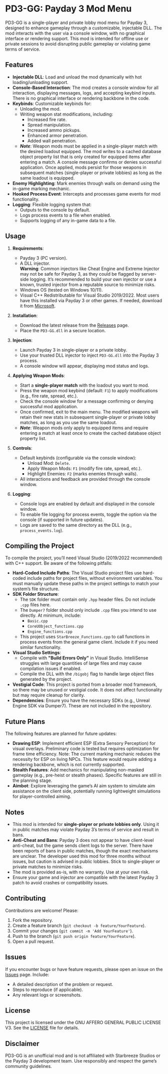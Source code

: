 # PD3-GG: Payday 3 Mod Menu

PD3-GG is a single-player and private lobby mod menu for Payday 3, designed to enhance gameplay through a customizable, injectable DLL. The mod interacts with the user via a console window, with no graphical interface or rendering support. This mod is intended for offline use or private sessions to avoid disrupting public gameplay or violating game terms of service.

## Features

- **Injectable DLL**: Load and unload the mod dynamically with hot loading/unloading support.
- **Console-Based Interaction**: The mod creates a console window for all interaction, displaying messages, logs, and accepting keybind inputs. There is no graphical interface or rendering backbone in the code.
- **Keybinds**: Customizable keybinds for:
  - Unloading the mod.
  - Writing weapon stat modifications, including:
    - Increased fire rate.
    - Spread manipulation.
    - Increased ammo pickups.
    - Enhanced armor penetration.
    - Added wall penetration.
  - **_Note_**: Weapon mods must be applied in a single-player match with the desired loadout equipped. The mod writes to a cached database object property list that is only created for equipped items after entering a match. A console message confirms or denies successful application. Once applied, mods persist for those weapons in subsequent matches (single-player or private lobbies) as long as the same loadout is equipped.
- **Enemy Highlighting**: Mark enemies through walls on demand using the in-game marking mechanic.
- **Hooked Process Event**: Intercepts and processes game events for mod functionality.
- **Logging**: Flexible logging system that:
  - Outputs to the console by default.
  - Logs process events to a file when enabled.
  - Supports logging of any in-game data to a file.

## Usage

1. **Requirements**:
   - Payday 3 (PC version).
   - A DLL injector.  
     **Warning**: Common injectors like Cheat Engine and Extreme Injector may not be safe for Payday 3, as they could be flagged by server-side logging. It’s recommended to build your own injector or use a known, trusted injector from a reputable source to minimize risks.
   - Windows OS (tested on Windows 10/11).
   - Visual C++ Redistributable for Visual Studio 2019/2022. Most users have this installed via Payday 3 or other games. If needed, download it from [Microsoft](https://docs.microsoft.com/en-us/cpp/windows/latest-supported-vc-redist).

2. **Installation**:
   - Download the latest release from the [Releases](https://github.com/Lilith2/PD3-GG/releases) page.
   - Place the `PD3-GG.dll` in a secure location.

3. **Injection**:
   - Launch Payday 3 in single-player or a private lobby.
   - Use your trusted DLL injector to inject `PD3-GG.dll` into the Payday 3 process.
   - A console window will appear, displaying mod status and logs.

4. **Applying Weapon Mods**:
   - Start a **single-player match** with the loadout you want to mod.
   - Press the weapon mod keybind (default: `F1`) to apply modifications (e.g., fire rate, spread, etc.).
   - Check the console window for a message confirming or denying successful mod application.
   - Once confirmed, exit to the main menu. The modified weapons will retain their new stats in subsequent single-player or private lobby matches, as long as you use the same loadout.
   - **_Note_**: Weapon mods only apply to equipped items and require entering a match at least once to create the cached database object property list.

5. **Controls**:
   - Default keybinds (configurable via the console window):
     - Unload Mod: `Delete`.
     - Apply Weapon Mods: `F1` (modify fire rate, spread, etc.).
     - Highlight Enemies: `F2` (marks enemies through walls).
   - All interactions and feedback are provided through the console window.

6. **Logging**:
   - Console logs are enabled by default and displayed in the console window.
   - To enable file logging for process events, toggle the option via the console (if supported in future updates).
   - Logs are saved to the same directory as the DLL (e.g., `process_events.log`).

## Compiling the Project

To compile the project, you’ll need Visual Studio (2019/2022 recommended) with C++ support. Be aware of the following pitfalls:

- **Hard-Coded Include Paths**: The Visual Studio project files use hard-coded include paths for project files, without environment variables. You must manually update these paths in the project settings to match your system’s file structure.
- **SDK Folder Structure**:
  - The `SDK` folder must contain only `.hpp` header files. Do not include `.cpp` files here.
  - The `Dumper7` folder should only include `.cpp` files you intend to use directly. At minimum, include:
    - `Basic.cpp`
    - `CoreUObject_functions.cpp`
    - `Engine_functions.cpp`
  - This project uses `StarBreeze_Functions.cpp` to call functions in process events from the general game client. Include it if you need similar functionality.
- **Visual Studio Settings**:
  - Compile with **"Build Errors Only"** in Visual Studio. IntelliSense struggles with large quantities of large files and may cause compilation issues if enabled.
  - Compile the DLL with the `/bigobj` flag to handle large object files generated by the project.
- **Vestigial Code**: This project is ported from a broader mod framework, so there may be unused or vestigial code. It does not affect functionality but may require cleanup for clarity.
- **Dependencies**: Ensure you have the necessary SDKs (e.g., Unreal Engine SDK via Dumper7). These are not included in the repository.

## Future Plans

The following features are planned for future updates:

- **Drawing ESP**: Implement efficient ESP (Extra Sensory Perception) for visual overlays. Preliminary code is tested but requires optimization for frame time efficiency. Note: The current marking mechanic reduces the necessity for ESP on living NPCs. This feature would require adding a rendering backbone, which is not currently supported.
- **Stealth Features**: Add mechanics for manipulating non-masked gameplay (e.g., pre-heist or stealth phases). Specific features are still in the planning stage.
- **Aimbot**: Explore leveraging the game’s AI aim system to simulate aim assistance on the client side, potentially running lightweight simulations for player-controlled aiming.

## Notes

- This mod is intended for **single-player or private lobbies only**. Using it in public matches may violate Payday 3’s terms of service and result in bans.
- **Anti-Cheat and Bans**: Payday 3 does not appear to have client-level anti-cheat, but the game sends client logs to the server. There have been reports of bans in public matches, though the exact mechanisms are unclear. The developer used this mod for three months without issues, but caution is advised in public lobbies. Stick to single-player or private matches to minimize risks.
- The mod is provided as-is, with no warranty. Use at your own risk.
- Ensure your game and injector are compatible with the latest Payday 3 patch to avoid crashes or compatibility issues.

## Contributing

Contributions are welcome! Please:

1. Fork the repository.
2. Create a feature branch (`git checkout -b feature/YourFeature`).
3. Commit your changes (`git commit -m 'Add YourFeature'`).
4. Push to the branch (`git push origin feature/YourFeature`).
5. Open a pull request.

## Issues

If you encounter bugs or have feature requests, please open an issue on the [Issues](https://github.com/Lilith2/PD3-GG/issues) page. Include:

- A detailed description of the problem or request.
- Steps to reproduce (if applicable).
- Any relevant logs or screenshots.


## License

This project is licensed under the GNU AFFERO GENERAL PUBLIC LICENSE V3. See the [LICENSE](https://github.com/Lilith2/PD3-GG/blob/main/LICENSE.txt) file for details.

## Disclaimer

PD3-GG is an unofficial mod and is not affiliated with Starbreeze Studios or the Payday 3 development team. Use responsibly and respect the game’s community guidelines.